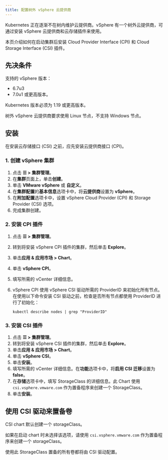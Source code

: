 ```yaml
---
title: 配置树外 vSphere 云提供商
---
```


Kubernetes 正在逐渐不在树内维护云提供商。vSphere 有一个树外云提供商，可通过安装 vSphere 云提供商和云存储插件来使用。

本页介绍如何在启动集群后安装 Cloud Provider Interface (CPI) 和 Cloud Storage Interface (CSI) 插件。

## 先决条件

支持的 vSphere 版本：

* 6.7u3
* 7.0u1 或更高版本。

Kubernetes 版本必须为 1.19 或更高版本。

树外 vSphere 云提供商要求使用 Linux 节点，不支持 Windows 节点。

## 安装

在安装云存储接口 (CSI) 之前，应先安装云提供商接口 (CPI)。

### 1. 创建 vSphere 集群

1. 点击 **☰ > 集群管理**。
1. 在**集群**页面上，单击**创建**。
1. 单击 **VMware vSphere** 或 **自定义**。
1. 在**集群配置**的**基本信息**选项卡中，将**云提供商**设置为 **vSphere**。
1. 在**附加配置**选项卡中，设置 vSphere Cloud Provider (CPI) 和 Storage Provider (CSI) 选项。
1. 完成集群创建。

### 2. 安装 CPI 插件

1. 点击 **☰ > 集群管理**。
1. 转到将安装 vSphere CPI 插件的集群，然后单击 **Explore**。
1. 单击**应用 & 应用市场 > Chart**。
1. 单击 **vSphere CPI**。
1. 填写所需的 vCenter 详细信息。
1. vSphere CPI 使用 vSphere CSI 驱动所需的 ProviderID 来初始化所有节点。在使用以下命令安装 CSI 驱动之前，检查是否所有节点都使用 ProviderID 进行了初始化：

   ```
   kubectl describe nodes | grep "ProviderID"
   ```

### 3. 安装 CSI 插件

1. 点击 **☰ > 集群管理**。
1. 转到将安装 vSphere CSI 插件的集群，然后单击 **Explore**。
1. 单击**应用 & 应用市场 > Chart**。
1. 单击 **vSphere CSI**。
1. 单击**安装**。
1. 填写所需的 vCenter 详细信息。在**功能**选项卡中，将**启用 CSI 迁移**设置为 **false**。
3. 在**存储**选项卡中，填写 StorageClass 的详细信息。此 Chart 使用 `csi.vsphere.vmware.com` 作为置备程序来创建一个 StorageClass。
1. 单击**安装**。


## 使用 CSI 驱动来置备卷

CSI chart 默认创建一个 storageClass。

如果在启动 chart 时未选择该选项，请使用 `csi.vsphere.vmware.com` 作为置备程序来创建一个 storageClass。

使用此 StorageClass 置备的所有卷都将由 CSI 驱动配置。
